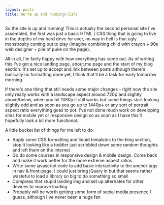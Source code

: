 ```yaml
---
layout: posts
title: We're up and running!(ish)
---
```


So the site is up and running! This is actually the second personal site I've assembled, the first was just a basic HTML / CSS thing that is going to live in the depths of my hard drive for ever, no way in hell is that ugly monstrosity coming out to play (imagine combining child with crayon + 90s web designer + pile of puke on the page).

All in all, I'm fairly happy with how everything has come out. As of writing this I've got a nice landing page, about.me page and the start of my blog section. It's set up to accept and link between posts although there's basically no formatting done yet, I think that'll be a task for early tomorrow morning.

If there's one thing that still needs some major changes - right now the site only really works with a landscape aspect around 720p and slightly above/below, when you hit 1080p it still works but some things start looking slightly odd and as soon as you go up to 1440p+ or any sort of portrait aspect ratio everything goes to pot. I've not done much work on developing sites for mobile yet or responsive design so as soon as I have this'll hopefully look a bit more functional.

A little bucket list of things for me left to do:

- Apply some CSS formatting and liquid templates to the blog section, stop it looking like a toddler just scribbled down some random thoughts and left them on the internet
- Go do some courses in responsive design & mobile design. Come back and make it work better for the more extreme aspect ratios
- Write some javascript code to add basic interactivity to the anchor tags in nav & front-page. I could just bring jQuery in but that seems rather wasteful to load a library so big to do something so small
- Compress that stupid landing img and set up alternates for other devices to improve loading
- Probably will be worth getting some form of social media presence I guess, although I've never been a huge fan